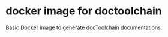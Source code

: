 # docker image for doctoolchain

Basic [Docker](https://www.docker.com/) image to generate [docToolchain](https://github.com/docToolchain/docToolchain) documentations.
